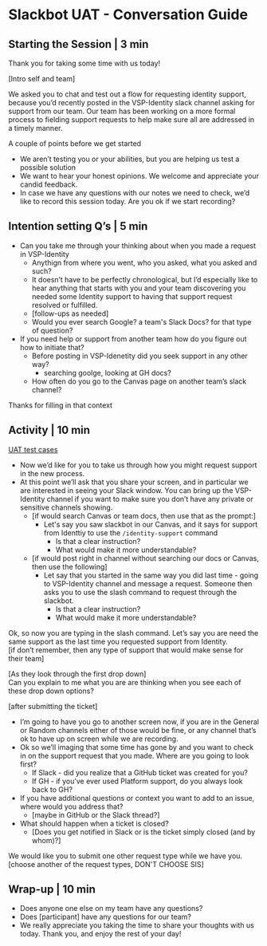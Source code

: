 # Slackbot UAT - Conversation Guide

## Starting the Session | 3 min

Thank you for taking some time with us today!

[Intro self and team]

We asked you to chat and test out a flow for requesting identity support, because you’d recently posted in the VSP-Identity slack channel asking for support from our team. Our team has been working on a more formal process to fielding support requests to help make sure all are addressed in a timely manner.

A couple of points before we get started
- We aren’t testing you or your abilities, but you are helping us test a possible solution
- We want to hear your honest opinions. We welcome and appreciate your candid feedback.
- In case we have any questions with our notes we need to check, we’d like to record this session today. Are you ok if we start recording?

## Intention setting Q’s | 5 min

- Can you take me through your thinking about when you made a request in VSP-Identity
   - Anythign from where you went, who you asked, what you asked and such?
   - It doesn’t have to be perfectly chronological, but I’d especially like to hear anything that starts with you and your team discovering you needed some Identity support to having that support request resolved or fulfilled.
   - [follow-ups as needed]
   - Would you ever search Google? a team's Slack Docs? for that type of question?
- If you need help or support from another team how do you figure out how to initiate that?
   - Before posting in VSP-Idenetity did you seek support in any other way?
      - searching goolge, looking at GH docs?
   - How often do you go to the Canvas page on another team’s slack channel?


Thanks for filling in that context

## Activity | 10 min
[UAT test cases](https://github.com/department-of-veterans-affairs/va.gov-team/blob/master/products/identity/Products/Request%20&%20Support%20Process/UAT_MVP.md)
- Now we’d like for you to take us through how you might request support in the new process.
- At this point we’ll ask that you share your screen, and in particular we are interested in seeing your Slack window. You can bring up the VSP-Identity channel if you want to make sure you don’t have any private or sensitive channels showing.
   - [if would search Canvas or team docs, then use that as the prompt:]
      - Let's say you saw slackbot in our Canvas, and it says for support from Identtiy to use the `/identity-support` command
         - Is that a clear instruction?
         - What would make it more understandable?
   - [if would post right in channel without searching our docs or Canvas, then use the following]
      - Let say that you started in the same way you did last time - going to VSP-Identity channel and message a request. Someone then asks you to use the slash command to request through the slackbot. 
         - Is that a clear instruction?
         - What would make it more understandable?

Ok, so now you are typing in the slash command. Let’s say you are need the same support as the last time you requested support from Identity. <br>
[if don’t remember, then any type of support that would make sense for their team]

[As they look through the first drop down]<br>
Can you explain to me what you are are thinking when you see each of these drop down options?

[after submitting the ticket]
- I’m going to have you go to another screen now, if you are in the General or Random channels either of those would be fine, or any channel that’s ok to have up on screen while we are recording.
- Ok so we’ll imaging that some time has gone by and you want to check in on the support request that you made. Where are you going to look first?
   - If Slack - did you realize that a GitHub ticket was created for you?
   - If GH - if you’ve ever used Platform support, do you always look back to GH?
- If you have additional questions or context you want to add to an issue, where would you address that?
   - [maybe in GitHub or the Slack thread?]
- What should happen when a ticket is closed?
   - [Does you get notified in Slack or is the ticket simply closed (and by whom)?]

We would like you to submit one other request type while we have you.<br>
[choose another of the request types, DON'T CHOOSE SIS]


## Wrap-up | 10 min

- Does anyone one else on my team have any questions?
- Does [participant] have any questions for our team?
- We really appreciate you taking the time to share your thoughts with us today. Thank you, and enjoy the rest of your day!
